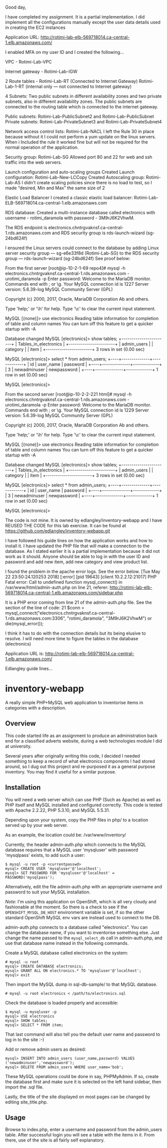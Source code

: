 Good day,

I have completed my assignment. It is a partial implementation. I did implement all the configurations manually except the user data details used in creating the EC2 instances

Application URL: http://rotimi-lab-elb-569718014.ca-central-1.elb.amazonaws.com/

I enabled MFA on my user ID and I created the following…

VPC - Rotimi-Lab-VPC

Internet gateway - Rotimi-Lab-IGW

2 Route tables - Rotimi-Lab-RT (Connected to Internet Gateway)
			   Rotimi-Lab-1-RT (internal only — not connected to Internet gateway)

4 Subnets: Two public subnets in different availability zones and two private subnets, also in different availability zones. The public subnets are connected to the routing table which is connected to the internet gateway.

Public subnets: Rotimi-Lab-PublicSubnet2 and Rotimi-Lab-PublicSubnet
Private subnets: Rotimi-Lab-PrivateSubnet3 and Rotimi-Lab-PrivateSubnet4

Network access control lists: Rotimi-Lab-NACL
I left the Rule 30 in place because without it I could not perform a yum update on the linux servers. When i Included the rule it worked fine but will not be required for the normal operation of the application.

Security group: Rotimi-Lab-SG
Allowed port 80 and 22 for web and ssh traffic into the web servers.

Launch configuration and auto-scaling groups
Created Launch configuration: Rotimi-Lab-New-LCCopy
Created Autoscaling group: Rotimi-Lab-AS
I didn’t create scaling policies since there is no load to test, so I made “desired, Min and Max” the same size of 2

Elastic Load Balancer
I created a classic elastic load balancer: Rotimi-Lab-ELB-569718014.ca-central-1.elb.amazonaws.com

RDS database:
Created a multi-instance database called electronics with username - rotimi_daramola with password - 3M9rJ6K2VhwM. 

The RDS endpoint is electronics.chntrgvaknsf.ca-central-1.rds.amazonaws.com and RDS security group is rds-launch-wizard (sg-24bd624f)

I ensured the Linux servers could connect to the database by adding Linux server security group — sg-e6e33f8d (Rotimi-Lab-SG) to the RDS security group — rds-launch-wizard (sg-24bd624f) See proof below:

From the first server
[root@ip-10-2-1-69 repo4]# mysql -h electronics.chntrgvaknsf.ca-central-1.rds.amazonaws.com -urotimi_daramola -p
Enter password: 
Welcome to the MariaDB monitor.  Commands end with ; or \g.
Your MySQL connection id is 1227
Server version: 5.6.39-log MySQL Community Server (GPL)

Copyright (c) 2000, 2017, Oracle, MariaDB Corporation Ab and others.

Type 'help;' or '\h' for help. Type '\c' to clear the current input statement.

MySQL [(none)]> use electronics
Reading table information for completion of table and column names
You can turn off this feature to get a quicker startup with -A

Database changed
MySQL [electronics]> show tables;
+-----------------------+
| Tables_in_electronics |
+-----------------------+
| admin_users           |
| category              |
| item                  |
+-----------------------+
3 rows in set (0.00 sec)

MySQL [electronics]> select * from admin_users;
+----+--------------+-------------+
| id | user_name    | password    |
+----+--------------+-------------+
|  3 | newadminuser | newpassword |
+----+--------------+-------------+
1 row in set (0.00 sec)

MySQL [electronics]>

From the second server
[root@ip-10-2-2-221 html]# mysql -h electronics.chntrgvaknsf.ca-central-1.rds.amazonaws.com -urotimi_daramola -p
Enter password: 
Welcome to the MariaDB monitor.  Commands end with ; or \g.
Your MySQL connection id is 1229
Server version: 5.6.39-log MySQL Community Server (GPL)

Copyright (c) 2000, 2017, Oracle, MariaDB Corporation Ab and others.

Type 'help;' or '\h' for help. Type '\c' to clear the current input statement.

MySQL [(none)]> use electronics
Reading table information for completion of table and column names
You can turn off this feature to get a quicker startup with -A

Database changed
MySQL [electronics]> show tables;
+-----------------------+
| Tables_in_electronics |
+-----------------------+
| admin_users           |
| category              |
| item                  |
+-----------------------+
3 rows in set (0.00 sec)

MySQL [electronics]> select * from admin_users;
+----+--------------+-------------+
| id | user_name    | password    |
+----+--------------+-------------+
|  3 | newadminuser | newpassword |
+----+--------------+-------------+
1 row in set (0.00 sec)

MySQL [electronics]>

The code is not mine. It is owned by edlangley/inventory-webapp and I have REUSED THE CODE for this lab exercise. It can be found at https://github.com/edlangley/inventory-webapp.git

I have followed his guide lines on how the application works and how to install it. I have updated the PHP file that will make a connection to the database. As I stated earlier it is a partial implementation because it did not work as it should. Anyone should be able to log in with the user ID and password and add new item, add new category and view product list. 

I found the problem in the apache error logs. See the error below.
[Tue May 22 23:50:24.120253 2018] [:error] [pid 19643] [client 10.2.2.12:21017] PHP Fatal error:  Call to undefined function mysql_connect() in /var/www/html/admin-auth.php on line 21, referer: http://rotimi-lab-elb-569718014.ca-central-1.elb.amazonaws.com/sidebar.php

It is a PHP error coming from line 21 of the admin-auth.php file. See the section of the line of code:
21                         $conn = mysql_connect("electronics.chntrgvaknsf.ca-central-1.rds.amazonaws.com:3306", "rotimi_daramola", "3M9rJ6K2VhwM") or die(mysql_error());

I think it has to do with the connection details but its being elusive to resolve. I will need more time to figure the tables in the database (electronics)

Application URL is: http://rotimi-lab-elb-569718014.ca-central-1.elb.amazonaws.com/

Edlangley guide lines...

inventory-webapp
================

A really simple PHP+MySQL web application to inventorise items in
categories with a description.

Overview
--------
This code started life as an assignment to produce an administration
back end for a classified adverts website, during a web technologies
module I did at university. 

Several years after originally writing this code, I decided I needed
something to keep a record of what electronics components I had stored
around, so I dug out this project and re-purposed it as a general
purpose inventory. You may find it useful for a similar purpose.

Installation
------------
You will need a web server which can use PHP (Such as Apache) as well
as PHP itself and MySQL installed and configured correctly. This code
is tested with Apache 2.2.22, PHP 5.3.10, and MySQL 5.5.31.

Depending upon your system, copy the PHP files in php/ to a
location served up by your web server.

As an example, the location could be: /var/www/inventory/

Currently, the header admin-auth.php which connects to the MySQL
database requires that a MySQL user 'mysqluser' with password
'mysqlpass' exists, to add such a user:

	$ mysql -u root -p <currentpasswd>
	mysql> CREATE USER 'mysqluser'@'localhost';
	mysql> SET PASSWORD FOR 'mysqluser'@'localhost' = PASSWORD('mysqlpass');

Alternatively, edit the file admin-auth.php with an appropriate
username and password to suit your MySQL installation.

*Note*: I'm using this application on OpenShift, which is all very
cloudy and fashionable at the moment. So there is a check to see
if the `OPENSHIFT_MYSQL_DB_HOST` environment variable is set, if so
the other standard OpenShift MySQL env vars are instead used to
connect to the DB.

admin-auth.php connects to a database called "electronics". You can
change the database name, if you want to inventorise
something else. Just change the name passed to the `mysql_select_db`
call in admin-auth.php, and use that database name instead in the
following commands.

Create a MySQL database called electronics on the system:

	# mysql -u root
	mysql> CREATE DATABASE electronics;
	mysql> GRANT ALL ON electronics.* TO 'mysqluser'@'localhost';
	mysql> exit
	
Then import the MySQL dump in sql-db-sample/ to that MySQL database.

	# mysql -u root electronics < /path/to/electronics.sql

Check the database is loaded properly and accessible:

	$ mysql -u mysqluser -p
	mysql> USE electronics
	mysql> SHOW tables;
	mysql> SELECT * FROM item;

That last command will also tell you the default user name and
password to log in to the site :-)

Add or remove admin users as desired:

	mysql> INSERT INTO admin_users (user_name,password) VALUES ('newadminuser','newpassword');
	mysql> DELETE FROM admin_users WHERE user_name='bob';

These MySQL operations could be done in say, PHPMyAdmin. If so,
create the database first and make sure it is selected on the left
hand sidebar, then import the .sql file.

Lastly, the title of the site displayed on most pages can be changed
by editing site_title.php.

Usage
-----
Browse to index.php, enter a username and password from the admin_users
table. After successful login you will see a table with the items in it.
From there, use of the site is all fairly self explanatory.



